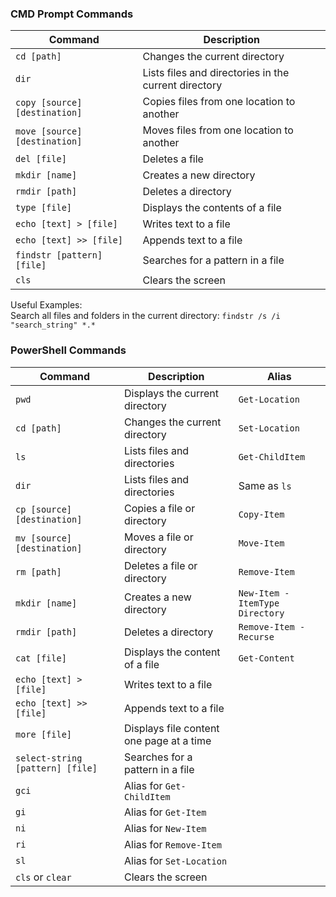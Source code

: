 
### **CMD Prompt Commands**

| **Command**                   | **Description**                                          |
|-------------------------------|----------------------------------------------------------|
| `cd [path]`                   | Changes the current directory                            |
| `dir`                         | Lists files and directories in the current directory     |
| `copy [source] [destination]` | Copies files from one location to another                |
| `move [source] [destination]` | Moves files from one location to another                 |
| `del [file]`                  | Deletes a file                                           |
| `mkdir [name]`                | Creates a new directory                                  |
| `rmdir [path]`                | Deletes a directory                                      |
| `type [file]`                 | Displays the contents of a file                          |
| `echo [text] > [file]`        | Writes text to a file                                    |
| `echo [text] >> [file]`       | Appends text to a file                                   |
| `findstr [pattern] [file]`    | Searches for a pattern in a file                         |
| `cls`                         | Clears the screen                                        |

Useful Examples:  
Search all files and folders in the current directory: `findstr /s /i "search_string" *.*`






### **PowerShell Commands**

| **Command**                            | **Description**                                      | **Alias**                               |
|----------------------------------------|------------------------------------------------------|-----------------------------------------|
| `pwd`                                  | Displays the current directory                       | `Get-Location`                          |
| `cd [path]`                            | Changes the current directory                        | `Set-Location`                          |
| `ls`                                   | Lists files and directories                          | `Get-ChildItem`                         |
| `dir`                                  | Lists files and directories                          | Same as `ls`                            |
| `cp [source] [destination]`            | Copies a file or directory                           | `Copy-Item`                             |
| `mv [source] [destination]`            | Moves a file or directory                            | `Move-Item`                             |
| `rm [path]`                            | Deletes a file or directory                          | `Remove-Item`                           |
| `mkdir [name]`                         | Creates a new directory                              | `New-Item -ItemType Directory`          |
| `rmdir [path]`                         | Deletes a directory                                  | `Remove-Item -Recurse`                  |
| `cat [file]`                           | Displays the content of a file                       | `Get-Content`                           |
| `echo [text] > [file]`                 | Writes text to a file                                |                                         |
| `echo [text] >> [file]`                | Appends text to a file                               |                                         |
| `more [file]`                          | Displays file content one page at a time             |                                         |
| `select-string [pattern] [file]`       | Searches for a pattern in a file                     |                                         |
| `gci`                                  | Alias for `Get-ChildItem`                            |                                         |
| `gi`                                   | Alias for `Get-Item`                                 |                                         |
| `ni`                                   | Alias for `New-Item`                                 |                                         |
| `ri`                                   | Alias for `Remove-Item`                              |                                         |
| `sl`                                   | Alias for `Set-Location`                             |                                         |
| `cls` or `clear`                       | Clears the screen                                    |                                         |



